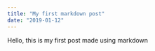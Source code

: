 ```yaml
---
title: "My first markdown post"
date: "2019-01-12"
---
```


Hello, this is my first post made using markdown
